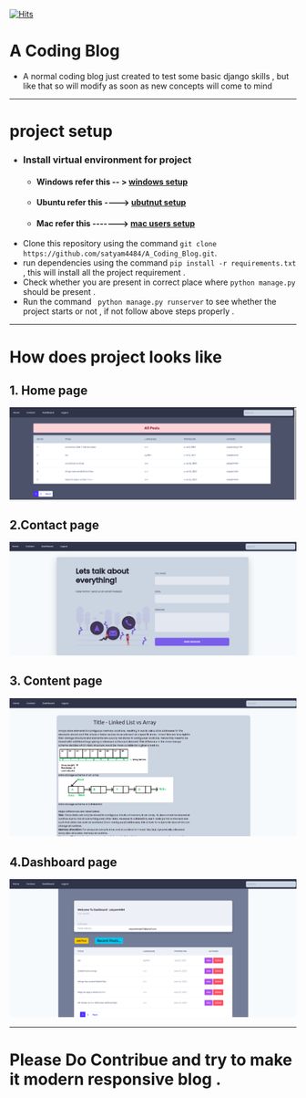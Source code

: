  [![Hits](https://hits.seeyoufarm.com/api/count/incr/badge.svg?url=https%3A%2F%2Fgithub.com%2Fsatyam4484%2FA_Coding_Blog&count_bg=%23C83D55&title_bg=%23555555&icon=&icon_color=%23E7E7E7&title=views&edge_flat=false)](https://hits.seeyoufarm.com)

# A Coding Blog 
- A normal coding blog just created to test some basic django skills , but like that so will modify as soon as new concepts will come to mind 
_____

# project setup
- ### Install virtual environment for project 
  - #### Windows refer this -- > [windows setup](https://www.stanleyulili.com/django/how-to-install-django-on-windows/)
  - #### Ubuntu refer this ----> [ubutnut setup](https://www.javatpoint.com/django-virtual-environment-setup)
  - #### Mac refer this -------> [mac users setup](https://appdividend.com/2018/03/28/how-to-install-django-in-mac/)
- Clone this repository using the command `git clone https://github.com/satyam4484/A_Coding_Blog.git`.
- run dependencies using the command ` pip install -r requirements.txt ` , this will install all the project requirement .
- Check whether you are present in correct place where `python manage.py ` should be present .
- Run the command ` python manage.py runserver` to see whether the project starts or not , if not follow above steps properly .

____
# How does project looks like 
## 1. Home page 
  ![](home.png)
## 2.Contact page 
  ![](contact.png)
## 3. Content page 
  ![](conten1.png)
## 4.Dashboard page 
  ![](dashboard.png)
  
____
# Please Do Contribue and try to make it modern responsive blog . 
  
 

